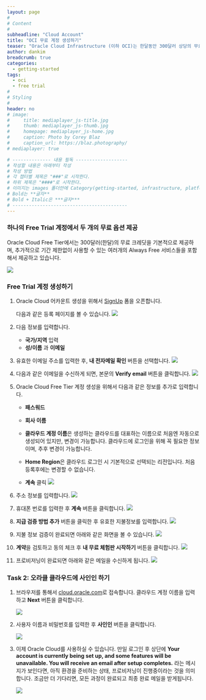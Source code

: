 ```yaml
---
layout: page
#
# Content
#
subheadline: "Cloud Account"
title: "OCI 무료 계정 생성하기"
teaser: "Oracle Cloud Infrastructure (이하 OCI)는 한달동안 300달러 상당의 무료 크레딧을 제공하는 무료 계정을 제공합니다. 이번 포스팅을 통해서 OCI 무료 계정을 생성하는 방법에 대해서 알아봅니다."
author: dankim
breadcrumb: true
categories:
  - getting-started
tags:
  - oci
  - free trial
#
# Styling
#
header: no
# image:
#     title: mediaplayer_js-title.jpg
#     thumb: mediaplayer_js-thumb.jpg
#     homepage: mediaplayer_js-home.jpg
#     caption: Photo by Corey Blaz
#     caption_url: https://blaz.photography/
# mediaplayer: true

# -------------- 내용 필독 -------------------
# 작성할 내용은 아래부터 작성
# 작성 방법
# 각 챕터별 제목은 "###"로 시작한다.
# 하위 제목은 "####"로 시작한다.
# 이미지는 images 폴더안에 Category(getting-started, infrastructure, platform, database, aiml)에 넣고 사용 시 "../../images/카테고리명/이미지" 형태로 참조한다.
# Bold는 **글자**
# Bold + Italic은 ***글자***
# ------------------------------------------
---
```


### 하나의 Free Trial 계정에서 두 개의 무료 옵션 제공
Oracle Cloud Free Tier에서는 300달러(한달)의 무료 크레딧을 기본적으로 제공하며, 추가적으로 기간 제한없이 사용할 수 있는 여러개의 Always Free 서비스들을 포함해서 제공하고 있습니다.

![](/assets/img/getting-started/freetrial.png " ")

### Free Trial 계정 생성하기

1. Oracle Cloud 어카운트 생성을 위해서 [SignUp](https://signup.cloud.oracle.com) 폼을 오픈합니다.

   다음과 같은 등록 페이지를 볼 수 있습니다.
       ![](/assets/img/getting-started/cloud-infrastructure-ko.png " ")

2.  다음 정보를 입력합니다.
    * **국가/지역** 입력
    * **성/이름** 과 **이메일**

3. 유효한 이메일 주소를 입력한 후, **내 전자메일 확인** 버튼을 선택합니다.
       ![](/assets/img/getting-started/verify-email-ko.png " ")

4. 다음과 같은 이메일을 수신하게 되면, 본문의 **Verify email** 버튼을 클릭합니다.
       ![](/assets/img/getting-started/verification-mail-ko.png " ")

5. Oracle Cloud Free Tier 계정 생성을 위해서 다음과 같은 정보를 추가로 입력합니다.
    - **패스워드**
    - **회사 이름**
    - **클라우드 계정 이름**은 생성하는 클라우드를 대표하는 이름으로 처음엔 자동으로 생성되어 있지만, 변경이 가능합니다. 클라우드에 로그인을 위해 꼭 필요한 정보이며, 추후 변경이 가능합니다.

    - **Home Region**은 클라우드 로그인 시 기본적으로 선택되는 리전입니다. 처음 등록후에는 변경할 수 없습니다.
    - **계속** 클릭
    ![](/assets/img/getting-started/account-info-ko.png " ")

6.  주소 정보를 입력합니다.
    ![](/assets/img/getting-started/free-tier-address-ko.png " ")

7.  휴대폰 번로를 입력한 후  **계속** 버튼을 클릭합니다.
    ![](/assets/img/getting-started/free-tier-address-2-ko.png " ")

8. **지급 검증 방법 추가** 버튼을 클릭한 후 유효한 지불정보를 입력합니다.
    ![](/assets/img/getting-started/free-tier-payment-1-ko.png " ")

9. 지불 정보 검증이 완료되면 아래와 같은 화면을 볼 수 있습니다.
    ![](/assets/img/getting-started/free-tier-payment-2-ko.png " ")

10. **계약**을 검토하고 동의 체크 후 **내 무료 체험판 시작하기** 버튼을 클릭합니다.
    ![](/assets/img/getting-started/free-tier-agreement-ko.png " ")

11. 프로비저닝이 완료되면 아래와 같은 메일을 수신하게 됩니다. 
    ![](/assets/img/getting-started/account-provisioned-ko.png " ")

### Task 2: 오라클 클라우드에 사인인 하기

1. 브라우저를 통해서 [cloud.oracle.com](https://cloud.oracle.com)로 접속합니다. 클라우드 계정 이름을 입력하고 **Next** 버튼을 클릭합니다.

    ![](/assets/img/getting-started/cloud-oracle-ko.png " ")

2. 사용자 이름과 비밀번호를 입력한 후 **사인인** 버튼을 클릭합니다.

   ![](/assets/img/getting-started/cloud-login-tenant-single-sigon-ko.png " ")

3. 이제 Oracle Cloud를 사용하실 수 있습니다. 만일 로그인 후 상단에 **Your account is currently being set up, and some features will be unavailable. You will receive an email after setup completes.** 라는 메시지가 보인다면, 아직 환경을 준비하는 상태, 프로비저닝이 진행중이라는 것을 의미합니다. 조금만 더 기다리면, 모든 과정이 완료되고 최종 완료 메일을 받게됩니다.

    ![](/assets/img/getting-started/oci-console-home-page-ko.png " ")